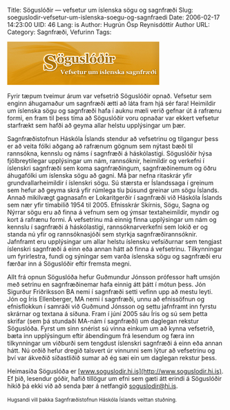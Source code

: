 Title: Söguslóðir — vefsetur um íslenska sögu og sagnfræði
Slug: soeguslodir-vefsetur-um-islenska-soegu-og-sagnfraedi
Date: 2006-02-17 14:23:00
UID: 46
Lang: is
Author: Hugrún Ösp Reynisdóttir
Author URL: 
Category: Sagnfræði, Vefurinn
Tags: 

![Söguslóðir - logo](85.jpg)

Fyrir tæpum tveimur árum var vefsetrið Söguslóðir opnað. Vefsetur sem enginn áhugamaður um sagnfræði ætti að láta fram hjá sér fara! Heimildir um íslenska sögu og sagnfræði hafa í auknu mæli verið gefnar út á rafrænu formi, en fram til þess tíma að Söguslóðir voru opnaðar var ekkert vefsetur starfrækt sem hafði að geyma allar helstu upplýsingar um þær. 

Sagnfræðistofnun Háskóla Íslands stendur að vefsetrinu og tilgangur þess er að veita fólki aðgang að rafrænum gögnum sem nýtast bæði til rannsókna, kennslu og náms í sagnfræði á háskólastigi. Söguslóðir hýsa fjölbreytilegar upplýsingar um nám, rannsóknir, heimildir og verkefni í íslenskri sagnfræði sem koma sagnfræðingum, sagnfræðinemum og öðru áhugafólki um íslenska sögu að gagni. Má þar nefna ritaskrár yfir grundvallarheimildir í íslenskri sögu. Sú stærsta er Íslandssaga í greinum sem hefur að geyma skrá yfir rúmlega tíu þúsund greinar um sögu Íslands. Annað mikilvægt gagnasafn er Lokaritgerðir í sagnfræði við Háskóla Íslands sem nær yfir tímabilið 1954 til 2005. Efnisskrár Skírnis, Sögu, Sagna og Nýrrar sögu eru að finna á vefnum sem og ýmsar textaheimildir, myndir og kort á rafrænu formi. Á vefsetrinu má einnig finna upplýsingar um nám og kennslu í sagnfræði á háskólastigi, rannsóknarverkefni sem lokið er og standa nú yfir og rannsóknasjóði sem styrkja sagnfræðirannsóknir. Jafnframt eru upplýsingar um allar helstu íslensku vefsíðurnar sem tengjast íslenskri sagnfræði á einn eða annan hátt að finna á vefsetrinu. Tilkynningar um fyrirlestra, fundi og sýningar sem varða íslenska sögu og sagnfræði eru færðar inn á Söguslóðir eftir fremsta megni. 

Allt frá opnun Söguslóða hefur Guðmundur Jónsson prófessor haft umsjón með setrinu en sagnfræðinemar hafa einnig átt þátt í mótun þess. Jón Sigurður Friðriksson BA nemi í sagnfræði setti vefinn upp að mestu leyti. Jón og Íris Ellenberger, MA nemi í sagnfræði, unnu að efnissöfnun og efnisflokkun í samráði við Guðmund Jónsson og settu jafnframt inn fyrstu skrárnar og textana á síðuna. Fram í júní 2005 sáu Íris og sú sem þetta skrifar (sem þá stundaði MA-nám í sagnfræði) um daglegan rekstur Söguslóða. Fyrst um sinn snérist sú vinna einkum um að kynna vefsetrið, bæta inn upplýsingum eftir ábendingum frá lesendum og færa inn tilkynningar um viðburði sem tengdust íslenskri sagnfræði á einn eða annan hátt. Nú orðið hefur dregið talsvert úr vinnunni sem lýtur að vefsetrinu og því var ákveðið síðastliðið sumar að ég sæi ein um daglegan rekstur þess.

Heimasíða Söguslóða er [www.soguslodir.hi.is](http://www.soguslodir.hi.is). Ef þið, lesendur góðir, hafið tillögur um efni sem gæti átt erindi á Söguslóðir hikið þá ekki við að senda þær á netfangið soguslodir@hi.is.

<small class="blurb">Hugsandi vill þakka Sagnfræðistofnun Háskóla Íslands veittan stuðning.</small>


